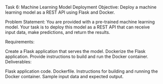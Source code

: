 Task 6: Machine Learning Model Deployment
Objective: Deploy a machine learning model as a REST API using Flask and Docker.

Problem Statement:
You are provided with a pre-trained machine learning model. Your task is to deploy this model as a REST API that can receive input data, make predictions, and return the results.

Requirements:

Create a Flask application that serves the model.
Dockerize the Flask application.
Provide instructions to build and run the Docker container.
Deliverables:

Flask application code.
Dockerfile.
Instructions for building and running the Docker container.
Sample input data and expected output.